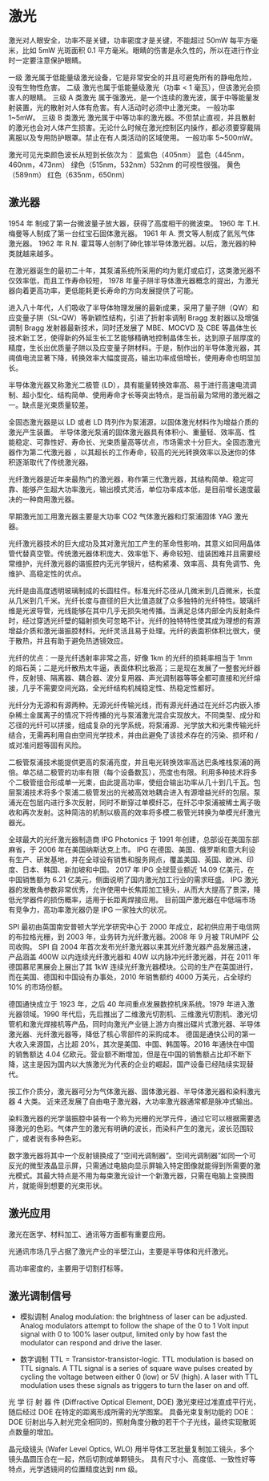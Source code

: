 # 激光

激光对人眼安全，功率不是关键，功率密度才是关键，不能超过 50mW 每平方毫米，比如 5mW 光斑面积 0.1 平方毫米。眼睛的伤害是永久性的，所以在进行作业时一定要注意保护眼睛。

一级 <Class I> 激光属于低能量级激光设备，它是非常安全的并且可避免所有的静电危险，没有生物性危害。
二级 <CLASS II> 激光也属于低能量级激光（功率 < 1 毫瓦），但该激光会损害人的眼睛。
三级 A 类激光 <CLASS IIIA> 属于强激光，是一个连续的激光波，属于中等能量发射装置，光的散射对人体有危害。有人活动时必须中止激光束。 一般功率 1~5mW。
三级 B 类激光 <CLASS IIIB> 激光属于中等功率的激光器。不但禁止直视，并且散射的激光也会对人体产生损害。无论什么时候在激光控制区内操作，都必须要穿戴隔离服以及专用防护眼罩。禁止在有人类活动的区域使用。 一般功率 5~500mW。

激光可见光束颜色波长从短到长依次为：
蓝紫色（405nm）
蓝色（445nm，460nm，473nm）
绿色（515nm，532nm）532nm 的可视性很强。
黄色（589nm）
红色（635nm，650nm）

## 激光器

1954 年 制成了第一台微波量子放大器，获得了高度相干的微波束。
1960 年 T.H. 梅曼等人制成了第一台红宝石固体激光器。
1961 年 A. 贾文等人制成了氦氖气体激光器。
1962 年 R.N. 霍耳等人创制了砷化镓半导体激光器。以后，激光器的种类就越来越多。

在激光器诞生的最初二十年，其泵浦系统所采用的均为氪灯或疝灯，这类激光器不仅效率低，而且工作寿命较短，
1978 年量子阱半导体激光器概念的提出，为激光器向着更高功率，更低能耗更长寿命的方向发展提供了可能。

进入八十年代，人们吸收了半导体物理发展的最新成果，采用了量子阱（QW）和应变量子阱（SL-QW）等新颖性结构，引进了折射率调制 Bragg 发射器以及增强调制 Bragg 发射器最新技术，同时还发展了 MBE、MOCVD 及 CBE 等晶体生长技术新工艺，使得新的外延生长工艺能够精确地控制晶体生长，达到原子层厚度的精度，生长出优质量子阱以及应变量子阱材料。于是，制作出的半导体激光器，其阈值电流显著下降，转换效率大幅度提高，输出功率成倍增长，使用寿命也明显加长。

半导体激光器又称激光二极管 (LD），具有能量转换效率高、易于进行高速电流调制、超小型化、结构简单、使用寿命才长等突出特点，是当前最为常用的激光器之一。缺点是光束质量较差。

全固态激光器是以 LD 或者 LD 阵列作为泵浦源，以固体激光材料作为增益介质的激光产生装置。
半导体激光泵浦的固体激光器具有体积小、重量轻、效率高、性能稳定、可靠性好、寿命长、光束质量高等优点，市场需求十分巨大。全固态激光器作为第二代激光器 ，以其超长的工作寿命，较高的光光转换效率以及迷你的体积逐渐取代了传统激光器。

光纤激光器是近年来最热门的激光器，称作第三代激光器，其结构简单、稳定可靠、能够产生超大功率激光，输出模式灵活，单位功率成本低，是目前增长速度最决的一种商用激光器。

早期激光加工用激光器主要是大功率 CO2 气体激光器和灯泵浦固体 YAG 激光器。

光纤激光器技术的巨大成功及其对激光加工产生的革命性影响，其意义如同用晶体管代替真空管。传统激光器体积庞大、效率低下、寿命较短、组装困难并且需要经常维护，光纤激光器的谐振腔内无光学镜片，结构紧凑、效率高、具有免调节、免维护、高稳定性的优点。

光纤是由高度透明玻璃制成的长圆柱件。标准光纤芯径从几微米到几百微米，长度从几米到几千米。光纤长度与直径的巨大比值造就了众多独特的光纤特性。玻璃纤维是光波导管，光线能够在其中几乎无损失地传播。当满足总体内部全内反射条件时，经过穿透光纤壁的辐射损失可忽略不计。光纤的独特特性使其成为理想的有源增益介质和激光谐振腔材料。光纤灵活且易于处理。光纤的表面积体积比很大，便于散热，并且有助于避免热透镜效应。

光纤的优点：一是光纤透射率非常之高，好像 1km 的光纤的损耗率相当于 1mm 的熔石英；二是光纤散热太牛逼，表面体积比极高；三是现在发展了一整套光纤器件，反射镜、隔离器、耦合器、波分复用器、声光调制器等等全都可直接和光纤熔接，几乎不需要空间光路，全光纤结构机械稳定性、热稳定性都好。

光纤分为无源和有源两种。无源光纤传输光线，而有源光纤通过在光纤芯内嵌入掺杂稀土金属离子的情况下将传播的光与泵浦激光混合实现放大。不同类型、成分和芯径的光纤可以拼接，组成复杂的光学系统，将泵浦源、光学放大和光束传输光纤结合，无需再利用自由空间光学技术，并由此避免了该技术存在的污染、损坏和 / 或对准问题等固有风险。

二极管泵浦技术能提供更高的泵浦亮度，并且电光转换效率高达巴条堆栈泵浦的两倍。单芯结二极管的功率有限（每个设备数瓦），亮度也有限。利用多种技术将多个二极管组合形成单一光束，由此提高功率，使组合输出功率从几十到几千瓦。包层泵浦技术将多个泵浦二极管发出的光被高效地耦合进入有源增益光纤的包层。泵浦光在包层内进行多次反射，同时不断穿过单模纤芯，在纤芯中泵浦被稀土离子吸收和再次发射。这种简洁的机制以极高的效率将多模二极管光转换为单模光纤激光器光。

全球最大的光纤激光器制造商 IPG Photonics 于 1991 年创建，总部设在美国东部麻省，于 2006 年在美国纳斯达克上市。
IPG 在德国、美国、俄罗斯和意大利设有生产、研发基地，并在全球设有销售和服务网点，覆盖美国、英国、欧洲、印度、日本、韩国、新加坡和中国。
2017 年 IPG 全球营业额近 14.09 亿美元，在中国销售额为 6.21 亿美元，侧面说明了国内激光加工行业的需求旺盛。
IPG 激光器的发散角参数非常优秀，允许使用中长焦距加工镜头，从而大大提高了景深，降低光学器件的损伤概率，适用于长距离焊接应用。
目前国产激光器在中低端市场有竞争力，高功率激光器仍是 IPG 一家独大的状况。

SPI 最初由英国南安普顿大学光学研究中心于 2000 年成立，起初供应用于电信网的布拉格光栅，到 2003 年，业务转为光纤激光器。2008 年 9 月被 TRUMPF 公司收购。
SPI 自 2004 年首次发布光纤激光器以来其光纤激光器产品发展迅速，产品涵盖 400W 以内连续光纤激光器和 40W 以内脉冲光纤激光器，并在 2011 年德国慕尼黑展会上展出了其 1kW 连续光纤激光器模块。公司的生产在英国进行，而在美国、德国和中国设有办事处，2010 年销售额约 4000 万美元，占全球约 10% 的市场份额。

德国通快成立于 1923 年，之后 40 年间重点发展数控机床系统。1979 年进入激光器领域。1990 年代后，先后推出了二维激光切割机、三维激光切割机、激光切管机和激光焊接机等产品，同时向激光产业链上游方向推出碟片式激光器、半导体激光器、光纤激光器等，降低了核心零部件的采购成本。
德国是通快公司的第一大收入来源国，占比超 20%，其次是美国、中国、韩国等。2016 年通快在中国的销售额达 4.04 亿欧元。营业额不断增加，但是在中国的销售额占比却不断下降，这主是因为国内以大族激光为代表的企业的崛起，国产设备已经陆续实现替代。

按工作介质分，激光器可分为气体激光器、固体激光器、半导体激光器和染料激光器 4 大类。
近来还发展了自由电子激光器，大功率激光器通常都是脉冲式输出。

染料激光器的光学谐振腔中装有一个称为光栅的光学元件，通过它可以根据需要选择激光的色彩。气体产生的激光有明确的波长，而染料产生的激光，波长范围较广，或者说有多种色彩。

数字激光器将其中一个反射镜换成了“空间光调制器”。空间光调制器”如同一个可反光的微型液晶显示屏，只需通过电脑向显示屏输入特定图像就能得到所需要的激光模式。其最大特点是不用为每束激光设计一个新激光器，只需在电脑上变换图片，就能得到想要的光束形状。

## 激光应用

激光在医学、材料加工、通讯等方面都有重要应用。

光通讯市场几乎占据了激光产业的半壁江山，主要是半导体和光纤激光。

高功率密度的，主要用于切割打标等。

## 激光调制信号

- 模拟调制
  Analog modulation: the brightness of laser can be adjusted.
  Analog modulators attempt to follow the shape of the 0 to 1 Volt input signal with 0 to 100% laser output, limited only by how fast the modulator can respond and drive the laser.

- 数字调制
  TTL = Transistor-transistor-logic.
  TTL modulation is based on TTL signals. A TTL signal is a series of square wave pulses created by cycling the voltage between either 0 (low) or 5V (high).
  A laser with TTL modulation uses these signals as triggers to turn the laser on and off.

光 学 衍 射 器 件 (Diffractive Optical Element, DOE)
激光束经过准直成平行光，随后经过 DOE 在特定的距离形成所需的光学图案。
具备光束复制功能的 DOE：DOE 衍射出与入射光完全相同的，照射角度分散的若干个子光线，最终实现散斑点数量的增加。

晶元级镜头 (Wafer Level Optics, WLO)
用半导体工艺批量复制加工镜头，多个镜头晶圆压合在一起，然后切割成单颗镜头。
具有尺寸小、高度低、一致性好等特点，光学透镜间的位置精度达到 nm 级。
